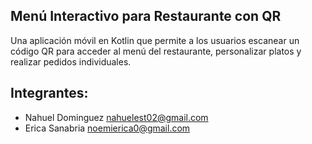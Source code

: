 ## Menú Interactivo para Restaurante con QR
Una aplicación móvil en Kotlin que permite a los usuarios escanear un código QR para acceder al menú del restaurante, personalizar platos y realizar pedidos individuales.
## Integrantes:
- Nahuel Dominguez nahuelest02@gmail.com
- Erica Sanabria noemierica0@gmail.com
